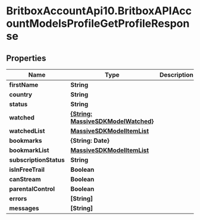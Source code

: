 # BritboxAccountApi10.BritboxAPIAccountModelsProfileGetProfileResponse

## Properties
Name | Type | Description | Notes
------------ | ------------- | ------------- | -------------
**firstName** | **String** |  | [optional] 
**country** | **String** |  | [optional] 
**status** | **String** |  | [optional] 
**watched** | [**{String: MassiveSDKModelWatched}**](MassiveSDKModelWatched.md) |  | [optional] 
**watchedList** | [**MassiveSDKModelItemList**](MassiveSDKModelItemList.md) |  | [optional] 
**bookmarks** | **{String: Date}** |  | [optional] 
**bookmarkList** | [**MassiveSDKModelItemList**](MassiveSDKModelItemList.md) |  | [optional] 
**subscriptionStatus** | **String** |  | [optional] 
**isInFreeTrail** | **Boolean** |  | [optional] 
**canStream** | **Boolean** |  | [optional] 
**parentalControl** | **Boolean** |  | [optional] 
**errors** | **[String]** |  | [optional] 
**messages** | **[String]** |  | [optional] 


